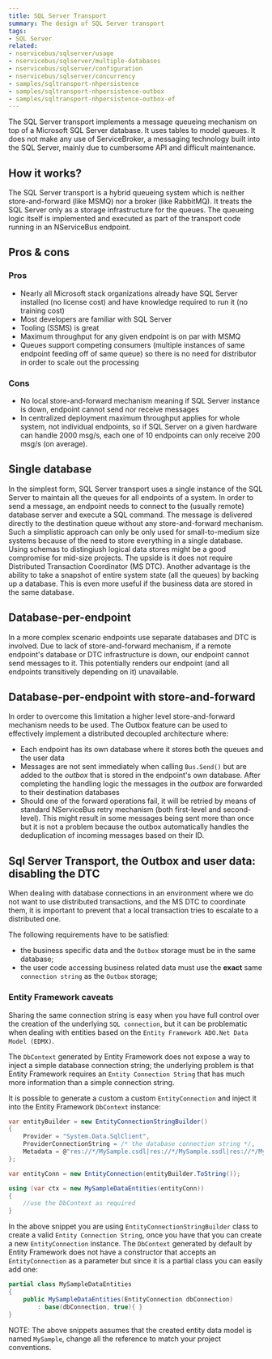 ```yaml
---
title: SQL Server Transport
summary: The design of SQL Server transport
tags:
- SQL Server
related:
- nservicebus/sqlserver/usage
- nservicebus/sqlserver/multiple-databases
- nservicebus/sqlserver/configuration
- nservicebus/sqlserver/concurrency
- samples/sqltransport-nhpersistence
- samples/sqltransport-nhpersistence-outbox
- samples/sqltransport-nhpersistence-outbox-ef
---
```


The SQL Server transport implements a message queueing mechanism on top of a Microsoft SQL Server database. It uses tables to model queues. It does not make any use of ServiceBroker, a messaging technology built into the SQL Server, mainly due to cumbersome API and difficult maintenance. 

## How it works?

The SQL Server transport is a hybrid queueing system which is neither store-and-forward (like MSMQ) nor a broker (like RabbitMQ). It treats the SQL Server only as a storage infrastructure for the queues. The queueing logic itself is implemented and executed as part of the transport code running in an NServiceBus endpoint. 

## Pros & cons

### Pros

 * Nearly all Microsoft stack organizations already have SQL Server installed (no license cost) and have knowledge required to run it (no training cost)
 * Most developers are familiar with SQL Server
 * Tooling (SSMS) is great
 * Maximum throughput for any given endpoint is on par with MSMQ
 * Queues support competing consumers (multiple instances of same endpoint feeding off of same queue) so there is no need for distributor in order to scale out the processing

### Cons

 * No local store-and-forward mechanism meaning if SQL Server instance is down, endpoint cannot send nor receive messages
 * In centralized deployment maximum throughput applies for whole system, not individual endpoints, so if SQL Server on a given hardware can handle 2000 msg/s, each one of 10 endpoints can only receive 200 msg/s (on average).

## Single database

In the simplest form, SQL Server transport uses a single instance of the SQL Server to maintain all the queues for all endpoints of a system. In order to send a message, an endpoint needs to connect to the (usually remote) database server and execute a SQL command. The message is delivered directly to the destination queue without any store-and-forward mechanism. Such a simplistic approach can only be only used for small-to-medium size systems because of the need to store everything in a single database. Using schemas to distingiush logical data stores might be a good compromise for mid-size projects. The upside is it does not require Distributed Transaction Coordinator (MS DTC). Another advantage is the ability to take a snapshot of entire system state (all the queues) by backing up a database. This is even more useful if the business data are stored in the same database.

## Database-per-endpoint

In a more complex scenario endpoints use separate databases and DTC is involved. Due to lack of store-and-forward mechanism, if a remote endpoint's database or DTC infrastructure is down, our endpoint cannot send messages to it. This potentially renders our endpoint (and all endpoints transitively depending on it) unavailable. 

## Database-per-endpoint with store-and-forward

In order to overcome this limitation a higher level store-and-forward mechanism needs to be used. The Outbox feature can be used to effectively implement a distributed decoupled architecture where:
 * Each endpoint has its own database where it stores both the queues and the user data
 * Messages are not sent immediately when calling `Bus.Send()` but are added to the *outbox* that is stored in the endpoint's own database. After completing the handling logic the messages in the *outbox* are forwarded to their destination databases
 * Should one of the forward operations fail, it will be retried by means of standard NServiceBus retry mechanism (both first-level and second-level). This might result in some messages being sent more than once but it is not a problem because the outbox automatically handles the deduplication of incoming messages based on their ID.

## Sql Server Transport, the Outbox and user data: disabling the DTC

When dealing with database connections in an environment where we do not want to use distributed transactions, and the MS DTC to coordinate them, it is important to prevent that a local transaction tries to escalate to a distributed one.

The following requirements have to be satisfied:

* the business specific data and the `Outbox` storage must be in the same database;
* the user code accessing business related data must use the **exact** same `connection string` as the `Outbox` storage;

### Entity Framework caveats

Sharing the same connection string is easy when you have full control over the creation of the underlying `SQL connection`, but it can be problematic when dealing with entities based on the `Entity Framework ADO.Net Data Model (EDMX)`.

The `DbContext` generated by Entity Framework does not expose a way to inject a simple database connection string; the underlying problem is that Entity Framework requires an `Entity Connection String` that has much more information than a simple connection string.

It is possible to generate a custom a custom `EntityConnection` and inject it into the Entity Framework `DbContext` instance:

```csharp
var entityBuilder = new EntityConnectionStringBuilder()
{
    Provider = "System.Data.SqlClient",
    ProviderConnectionString = /* the database connection string */,
	Metadata = @"res://*/MySample.csdl|res://*/MySample.ssdl|res://*/MySample.msl"
};

var entityConn = new EntityConnection(entityBuilder.ToString());

using (var ctx = new MySampleDataEntities(entityConn))
{
	//use the DbContext as required
}
```

In the above snippet you are using `EntityConnectionStringBuilder` class to create a valid `Entity Connection String`, once you have that you can create a new `EntityConnection` instance.
The `DbContext` generated by default by Entity Framework does not have a constructor that accepts an `EntityConnection` as a parameter but since it is a partial class you can easily add one:

```csharp
partial class MySampleDataEntities
{
	public MySampleDataEntities(EntityConnection dbConnection)
		: base(dbConnection, true){ }
}
````

NOTE: The above snippets assumes that the created entity data model is named `MySample`, change all the reference to match your project conventions.